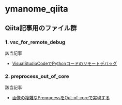 # ymanome_qiita
## Qiita記事用のファイル群

### 1. vsc_for_remote_debug
該当記事
- [VisualStudioCodeでPythonコードのリモートデバッグ][1-1]

### 2. preprocess_out_of_core
該当記事
- [画像の複雑なPreprocessをOut-of-coreで実現する][2-1]


[1-1]:https://qiita.com/YukinoriManome/items/119cd490513a091e649e

[2-1]:https://qiita.com/YukinoriManome/items/e838a469362cb72bb0da